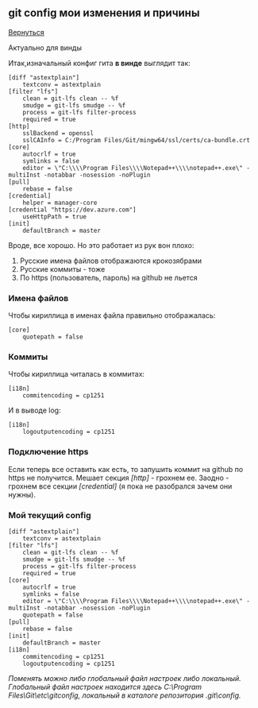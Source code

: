 ## git config мои изменения и причины
[Вернуться](./)

Актуально для винды


Итак,изначальный конфиг гита **в винде** выглядит так:

    [diff "astextplain"]
	    textconv = astextplain
    [filter "lfs"]
        clean = git-lfs clean -- %f
	    smudge = git-lfs smudge -- %f
	    process = git-lfs filter-process
	    required = true
    [http]
	    sslBackend = openssl
	    sslCAInfo = C:/Program Files/Git/mingw64/ssl/certs/ca-bundle.crt
    [core]
	    autocrlf = true
	    symlinks = false
	    editor = \"C:\\\\Program Files\\\\Notepad++\\\\notepad++.exe\" -multiInst -notabbar -nosession -noPlugin
    [pull]
	    rebase = false
    [credential]
	    helper = manager-core
    [credential "https://dev.azure.com"]
	    useHttpPath = true
    [init]
	    defaultBranch = master

Вроде, все хорошо. Но это работает из рук вон плохо:
1. Русские имена файлов отображаются крокозябрами
1. Русские коммиты - тоже
1. По https (пользователь, пароль) на github не льется

### Имена файлов

Чтобы кириллица в именах файла правильно отображалась:

    [core]
	    quotepath = false
		
### Коммиты

Чтобы кириллица читалась в коммитах:
    
	[i18n]
	    commitencoding = cp1251

И в выводе log:
    
	[i18n]
	    logoutputencoding = cp1251

### Подключение https

Если теперь все оставить как есть, то запушить коммит на github по https не получится. Мешает секция *[http]* - грохнем ее. Заодно - грохнем все секции *[credential]* (я пока не разобрался зачем они нужны).

### Мой текущий config

    [diff "astextplain"]
	    textconv = astextplain
    [filter "lfs"]
	    clean = git-lfs clean -- %f
	    smudge = git-lfs smudge -- %f
	    process = git-lfs filter-process
	    required = true
    [core]
	    autocrlf = true
	    symlinks = false
	    editor = \"C:\\\\Program Files\\\\Notepad++\\\\notepad++.exe\" -multiInst -notabbar -nosession -noPlugin
	    quotepath = false
    [pull]
	    rebase = false
    [init]
	    defaultBranch = master
    [i18n]
	    commitencoding = cp1251
	    logoutputencoding = cp1251
		
*Поменять можно либо глобальный файл настроек либо локальный. Глобальный файл настроек находится здесь C:\Program Files\Git\etc\gitconfig, локальный в каталоге репозитория .git\config.*